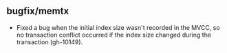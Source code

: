## bugfix/memtx

* Fixed a bug when the initial index size wasn't recorded in the MVCC,
  so no transaction conflict occurred if the index size changed during
  the transaction (gh-10149).
